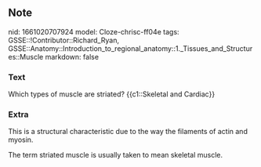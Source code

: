 ## Note
nid: 1661020707924
model: Cloze-chrisc-ff04e
tags: GSSE::!Contributor::Richard_Ryan, GSSE::Anatomy::Introduction_to_regional_anatomy::1._Tissues_and_Structures::Muscle
markdown: false

### Text
<div class='toggle'>
  Which types of muscle are striated? {{c1::Skeletal and Cardiac}}
</div>

### Extra
<p id="2cbb9742-fbad-4ac6-90a3-f6f67267e508" class="">This is a
structural characteristic due to the way the filaments of actin and
myosin.
<p id="9dcdfeb9-5a08-405f-a818-1da714774043" class="">The term
striated muscle is usually taken to mean skeletal muscle.
